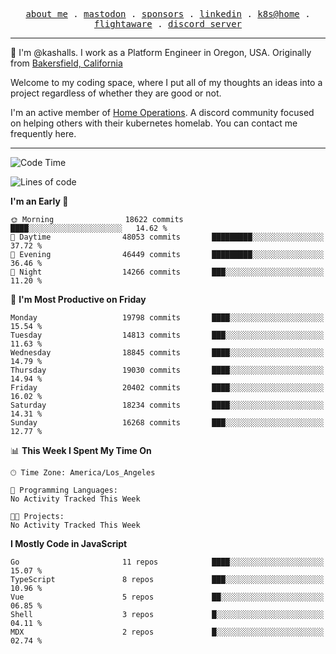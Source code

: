 <p align="center">
  <samp>
    <a href="https://jordanjones.org/">about me</a> .
    <a rel="me" href="https://mastodon.social/@kashall">mastodon</a> .
    <a href="https://github.com/sponsors/kashalls">sponsors</a> .
    <a href="https://linkedin.com/in/jordpjones">linkedin</a> .
    <a href="https://github.com/kashalls/home-cluster">k8s@home</a> .
    <a href="https://flightaware.com/adsb/stats/user/kashalls">flightaware</a> .
    <a href="https://discord.gg/V2WrCfqba9">discord server</a>
  </samp>
</p>

----------------------------------------------------------------

:wave: I'm @kashalls. I work as a Platform Engineer in Oregon, USA. Originally from [Bakersfield, California](https://maps.app.goo.gl/QQMtywTWghpXB6Tu6)

Welcome to my coding space, where I put all of my thoughts an ideas into a project regardless of whether they are good or not.

I'm an active member of [Home Operations](https://discord.gg/home-operations). A discord community focused on helping others with their kubernetes homelab. You can contact me frequently here.

----------------------------------------------------------------
<!--START_SECTION:waka-->
![Code Time](http://img.shields.io/badge/Code%20Time-2%2C484%20hrs%2039%20mins-blue)

![Lines of code](https://img.shields.io/badge/From%20Hello%20World%20I%27ve%20Written-14.9%20million%20lines%20of%20code-blue)

**I'm an Early 🐤** 

```text
🌞 Morning                18622 commits       ████░░░░░░░░░░░░░░░░░░░░░   14.62 % 
🌆 Daytime                48053 commits       █████████░░░░░░░░░░░░░░░░   37.72 % 
🌃 Evening                46449 commits       █████████░░░░░░░░░░░░░░░░   36.46 % 
🌙 Night                  14266 commits       ███░░░░░░░░░░░░░░░░░░░░░░   11.20 % 
```
📅 **I'm Most Productive on Friday** 

```text
Monday                   19798 commits       ████░░░░░░░░░░░░░░░░░░░░░   15.54 % 
Tuesday                  14813 commits       ███░░░░░░░░░░░░░░░░░░░░░░   11.63 % 
Wednesday                18845 commits       ████░░░░░░░░░░░░░░░░░░░░░   14.79 % 
Thursday                 19030 commits       ████░░░░░░░░░░░░░░░░░░░░░   14.94 % 
Friday                   20402 commits       ████░░░░░░░░░░░░░░░░░░░░░   16.02 % 
Saturday                 18234 commits       ████░░░░░░░░░░░░░░░░░░░░░   14.31 % 
Sunday                   16268 commits       ███░░░░░░░░░░░░░░░░░░░░░░   12.77 % 
```


📊 **This Week I Spent My Time On** 

```text
🕑︎ Time Zone: America/Los_Angeles

💬 Programming Languages: 
No Activity Tracked This Week

🐱‍💻 Projects: 
No Activity Tracked This Week
```

**I Mostly Code in JavaScript** 

```text
Go                       11 repos            ████░░░░░░░░░░░░░░░░░░░░░   15.07 % 
TypeScript               8 repos             ███░░░░░░░░░░░░░░░░░░░░░░   10.96 % 
Vue                      5 repos             ██░░░░░░░░░░░░░░░░░░░░░░░   06.85 % 
Shell                    3 repos             █░░░░░░░░░░░░░░░░░░░░░░░░   04.11 % 
MDX                      2 repos             █░░░░░░░░░░░░░░░░░░░░░░░░   02.74 % 
```




<!--END_SECTION:waka-->
